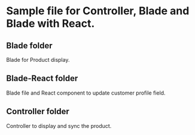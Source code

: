 # Sample file for Controller, Blade and Blade with React.

## Blade folder

Blade for Product display.

## Blade-React folder

Blade file and React component to update customer profile field.

## Controller folder

Controller to display and sync the product.